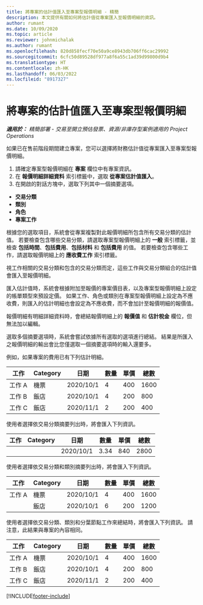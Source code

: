 ```yaml
---
title: 將專案的估計值匯入至專案型報價明細 - 精簡
description: 本文提供有關如何將估計值從專案匯入至報價明細的資訊。
author: rumant
ms.date: 10/09/2020
ms.topic: article
ms.reviewer: johnmichalak
ms.author: rumant
ms.openlocfilehash: 820d858fecf70e50a9ce8943db706ff6cac29992
ms.sourcegitcommit: 6cfc50d89528df977a8f6a55c1ad39d99800d9b4
ms.translationtype: HT
ms.contentlocale: zh-HK
ms.lasthandoff: 06/03/2022
ms.locfileid: "8917327"
---
```

# <a name="import-estimates-for-a-project-to-a-project-based-quote-line"></a>將專案的估計值匯入至專案型報價明細 

_**適用於：** 精簡部署 - 交易至開立預估發票、資源/非庫存型案例適用的 Project Operations_

如果已在售前階段期間建立專案，您可以選擇將財務估計值從專案匯入至專案型報價明細。

1. 請確定專案型報價明細在 **專案** 欄位中有專案資訊。
2. 在 **報價明細詳細資料** 索引標籤中，選取 **從專案估計值匯入**。
3. 在開啟的對話方塊中，選取下列其中一個摘要選項。

  - **交易分類**
  - **類別**
  - **角色** 
  - **專案工作**

根據您的選取項目，系統會從專案複製對此報價明細所包含所有交易分類的估計值。 若要檢查包含哪些交易分類，請選取專案型報價明細上的 **一般** 索引標籤，並檢查 **包括時間**、**包括費用**、**包括材料** 和 **包括費用** 的值。  若要檢查包含哪些工作，請選取報價明細上的 **應收費工作** 索引標籤。

視工作相關的交易分類和包含的交易分類而定，這些工作與交易分類組合的估計值會匯入至報價明細。

匯入估計值時，系統會根據附加至報價的專案價目表，以及專案型報價明細上設定的帳單類型來預設定價。 如果工作、角色或類別在專案型報價明細上設定為不應收費，則匯入的估計明細也會設定為不應收費，而不會加計至報價明細的報價值。

報價明細有明細詳細資料時，會總結報價明細上的 **報價值** 和 **估計稅金** 欄位，但無法加以編輯。

選取多個摘要選項時，系統會嘗試依據所有選取的選項進行總結。 結果是所匯入之報價明細的輸出會比您僅選取一個摘要選項時的輸入還要多。

例如，如果專案的費用已有下列估計明細。

| 工作​​ | Category | 日期 | 數量 | 單價 | 總數 |
| --- | --- | --- | --- | --- | --- |
| 工作 A | 機票 | 2020/10/1 | 4 | 400 | 1600 |
| 工作 B | 飯店 | 2020/10/1 | 4 | 200 | 800 |
| 工作 C | 飯店 | 2020/11/1 | 2 | 200 | 400 |

使用者選擇依交易分類摘要列出時，將會匯入下列資訊。

| 工作​​ | Category | 日期 | 數量 | 單價 | 總數 |
| --- | --- | --- | --- | --- | --- |
|||2020/10/1 | 3.34 | 840 | 2800 |

使用者選擇依交易分類和類別摘要列出時，將會匯入下列資訊。

| 工作​​ | Category | 日期 | 數量 | 單價 | 總數 |
| --- | --- | --- | --- | --- | --- |
| 工作 A | 機票 | 2020/10/1 | 4 | 400 | 1600 |
| | 飯店 | 2020/10/1 | 6 | 200 | 1200 |

使用者選擇依交易分類、類別和分葉節點工作來總結時，將會匯入下列資訊。 請注意，此結果與專案的內容相同。

| 工作​​ | Category | 日期 | 數量 | 單價 | 總數 |
| --- | --- | --- | --- | --- | --- |
| 工作 A | 機票 | 2020/10/1 | 4 | 400 | 1600 |
| 工作 B | 飯店 | 2020/10/1 | 4 | 200 | 800 |
| 工作 C | 飯店 | 2020/11/1 | 2 | 200 | 400 |


[!INCLUDE[footer-include](../../includes/footer-banner.md)]
